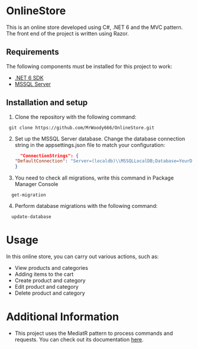 # OnlineStore

This is an online store developed using C#, .NET 6 and the MVC pattern. The front end of the project is written using Razor.

## Requirements

The following components must be installed for this project to work:

- [.NET 6 SDK](https://dotnet.microsoft.com/download/dotnet/6.0)
- [MSSQL Server](https://www.microsoft.com/en-us/sql-server/sql-server-downloads)

## Installation and setup

1. Clone the repository with the following command:
  ```shell
   git clone https://github.com/MrWoody666/OnlineStore.git
  ```

 2. Set up the MSSQL Server database. Change the database connection string in the appsettings.json file to match your configuration:
    ```json
      "ConnectionStrings": {
    "DefaultConnection": "Server=(localdb)\\MSSQLLocalDB;Database=YourDatabase;Trusted_Connection=True;"
    }
    ```
3. You need to check all migrations, write this command in Package Manager Console
  ```shell
    get-migration
  ```  
4. Perform database migrations with the following command:
  ```shell
    update-database
   ````
# Usage

In this online store, you can carry out various actions, such as:

- View products and categories
- Adding items to the cart
- Create product and category
- Edit product and category
- Delete product and category

# Additional Information

- This project uses the MediatR pattern to process commands and requests. You can check out its documentation [here](https://github.com/jbogard/MediatR).
